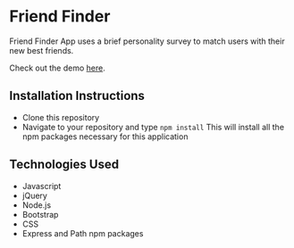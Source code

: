 # Friend Finder
Friend Finder App uses a brief personality survey to match users with their new best friends.  

Check out the demo [here](https://calm-springs-34430.herokuapp.com/).
## Installation Instructions 
* Clone this repository 
* Navigate to your repository and type `npm install` This will install all the npm packages necessary for this application

## Technologies Used
* Javascript
* jQuery
* Node.js
* Bootstrap
* CSS
* Express and Path npm packages
